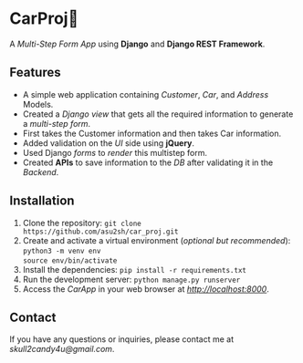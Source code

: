 # CarProj🚗
A _Multi-Step Form App_ using **Django** and **Django REST Framework**.

## Features
- A simple web application containing _Customer_, _Car_, and _Address_ Models.
- Created a _Django view_ that gets all the required information to generate a _multi-step form_.
- First takes the Customer information and then takes Car information.
- Added validation on the _UI_ side using **jQuery**.
- Used Django _forms_ to _render_ this multistep form.
- Created **APIs** to save information to the _DB_ after validating it in the _Backend_.

## Installation
1. Clone the repository: 
 `git clone https://github.com/asu2sh/car_proj.git`
2. Create and activate a virtual environment (_optional but recommended_):
`python3 -m venv env`             
`source env/bin/activate`
3. Install the dependencies: 
`pip install -r requirements.txt`
4. Run the development server:
`python manage.py runserver`
5. Access the _CarApp_ in your web browser at _<http://localhost:8000>_.

## Contact
If you have any questions or inquiries, please contact me at _skull2candy4u@gmail.com_.
